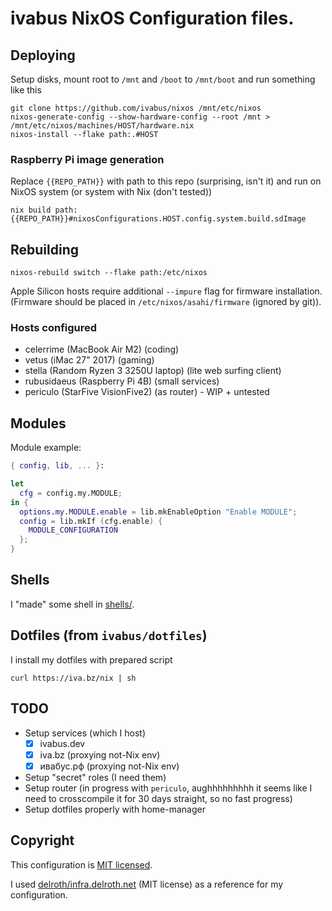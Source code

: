 # ivabus NixOS Configuration files.

## Deploying

Setup disks, mount root to `/mnt` and `/boot` to `/mnt/boot` and run something like this

```
git clone https://github.com/ivabus/nixos /mnt/etc/nixos
nixos-generate-config --show-hardware-config --root /mnt > /mnt/etc/nixos/machines/HOST/hardware.nix
nixos-install --flake path:.#HOST
```

### Raspberry Pi image generation

Replace `{{REPO_PATH}}` with path to this repo (surprising, isn't it) and run on NixOS system (or system with Nix (don't tested))

```
nix build path:{{REPO_PATH}}#nixosConfigurations.HOST.config.system.build.sdImage
```

## Rebuilding

```shell
nixos-rebuild switch --flake path:/etc/nixos
```

Apple Silicon hosts require additional `--impure` flag for firmware installation. (Firmware should be placed in `/etc/nixos/asahi/firmware` (ignored by git)).

### Hosts configured

- celerrime (MacBook Air M2) (coding)
- vetus (iMac 27" 2017) (gaming)
- stella (Random Ryzen 3 3250U laptop) (lite web surfing client)
- rubusidaeus (Raspberry Pi 4B) (small services)
- periculo (StarFive VisionFive2) (as router) - WIP + untested

## Modules

Module example:

```nix
{ config, lib, ... }:

let
  cfg = config.my.MODULE;
in {
  options.my.MODULE.enable = lib.mkEnableOption "Enable MODULE";
  config = lib.mkIf (cfg.enable) {
    MODULE_CONFIGURATION
  };
}
```

## Shells

I "made" some shell in [shells/](./shells).

## Dotfiles (from `ivabus/dotfiles`)

I install my dotfiles with prepared script

```
curl https://iva.bz/nix | sh
```

## TODO

- Setup services (which I host)
  - [x] ivabus.dev
  - [x] iva.bz (proxying not-Nix env)
  - [x] ивабус.рф (proxying not-Nix env)
- Setup "secret" roles (I need them)
- Setup router (in progress with `periculo`, aughhhhhhhhh it seems like I need to crosscompile it for 30 days straight, so no fast progress)
- Setup dotfiles properly with home-manager

## Copyright

This configuration is [MIT licensed](./LICENSE).

I used [delroth/infra.delroth.net](https://github.com/delroth/infra.delroth.net) (MIT license) as a reference for my configuration.

